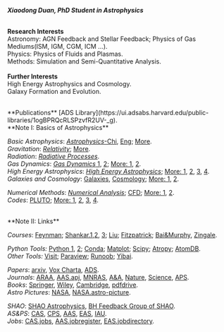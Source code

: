 ***Xiaodong Duan, PhD Student in Astrophysics***
<br/><br/>

**Research Interests**  
Astronomy: AGN Feedback and Stellar Feedback; Physics of Gas Mediums(ISM, IGM, CGM, ICM ...).  
Physics: Physics of Fluids and Plasmas.  
Methods: Simulation and Semi-Quantitative Analysis.  
<br/>
**Further Interests**  
High Energy Astrophysics and Cosmology.  
Galaxy Formation and Evolution.  

<br/>
**Publications**  
[ADS Library](https://ui.adsabs.harvard.edu/public-libraries/1ogBPRQcRLSPzvfR2UV-_g).

<br/>
**Note I: Basics of Astrophysics**       
  
*Basic Astrophysics*: [*Astrophysics*-Chi](https://book.douban.com/subject/3353501/), [Eng](https://book.douban.com/subject/20558769/); [More](https://movie.douban.com/subject/10464515/).  
*Gravitation*: [*Relativity*](https://book.douban.com/subject/24542247/); [More](https://book.douban.com/subject/1465335/).  
*Radiation*: [*Radiative Processes*](https://book.douban.com/subject/1761105/).   
*Gas Dynamics*: [*Gas Dynamics* 1](https://book.douban.com/subject/34461444/), [2](https://book.douban.com/subject/2880185/); [More: 1](https://book.douban.com/subject/24542247/), [2](https://book.douban.com/subject/12037906/).   
*High Energy Astrophysics*: [*High Energy Astrophysics*](https://book.douban.com/subject/27661675/);  [More: 1](https://book.douban.com/subject/5261306/), [2](https://book.douban.com/subject/1778012/), [3](https://book.douban.com/subject/3154999/), [4](https://book.douban.com/subject/4691362/).   
*Galaxies and Cosmology*: [Galaxies](https://book.douban.com/subject/2188838/), [Cosmology](https://book.douban.com/subject/35170775/); [More: 1](https://book.douban.com/subject/4072985/), [2](https://book.douban.com/subject/3721427/).  
  
*Numerical Methods*: [*Numerical Analysis*](https://book.douban.com/subject/10580010/); [CFD](https://book.douban.com/subject/2388518/); [More: 1](https://book.douban.com/subject/3715238/), [2](https://book.douban.com/subject/2251404/).   
*Codes*: [PLUTO](http://plutocode.ph.unito.it/); [More: 1](http://astro.phys.wvu.edu/zetienne/ILGRMHD/index.html), [2](https://arepo-code.org/), [3](https://princetonuniversity.github.io/athena/download.html), [4](https://github.com/bwoshea/ZEUS-MP_2).    
 
<br/>
**Note II: Links**  
  
*Courses*: [Feynman](http://www.feynmanlectures.caltech.edu/info/); [Shankar.1](http://open.163.com/special/fundamentalsofphysics/),[2](http://open.163.com/newview/movie/courseintro?newurl=%2Fspecial%2Fopencourse%2Fphysicsii.html), [3](https://book.douban.com/subject/11906759/); [Liu](https://book.douban.com/subject/1536321/); [Fitzpatrick](http://farside.ph.utexas.edu/teaching.html); [Bai&Murphy](http://astro.tsinghua.edu.cn/~xbai/index.html), [Zingale](https://zingale.github.io/classes.html).  
   
*Python Tools:* [Python 1](https://www.python.org/), [2](http://scipy-lectures.org/); [Conda](https://anaconda.org/); [Matplot](https://matplotlib.org/); [Scipy](https://www.scipy.org/); [Atropy](https://www.astropy.org/); [AtomDB](http://www.atomdb.org/).  
*Other Tools:* [Visit](https://wci.llnl.gov/simulation/computer-codes/visit); [Paraview](https://www.paraview.org/); [Runoob](https://www.runoob.com/); [Yibai](https://www.yiibai.com/).  
  
*Papers*: [arxiv](https://arxiv.org/archive/astro-ph), [Vox Charta](https://harvard.voxcharta.org/), [ADS](https://ui.adsabs.harvard.edu/).  
*Journals*: [ARAA](https://www.annualreviews.org/journal/astro), [AAS.apj](https://journals.aas.org/astrophysical-journal/), [MNRAS](https://academic.oup.com/mnras/advance-articles), [A&A](https://www.aanda.org/), [Nature](https://www.nature.com/), [Science](https://www.sciencemag.org/#), [APS](https://www.aps.org/publications/index.cfm).  
*Books*: [Springer](https://link.springer.com/), [Wiley](https://onlinelibrary.wiley.com/), [Cambridge](https://www.cambridge.org/core/what-we-publish/textbooks), [pdfdrive](https://www.pdfdrive.com/).  
*Astro Pictures*: [NASA](https://www.nasa.gov/), [NASA.astro-picture](https://apod.nasa.gov/apod/).  
  
*SHAO*:  [SHAO Astrophysics](http://astro.shao.cas.cn/), [BH Feedback Group of SHAO](http://cluster.shao.ac.cn/~fguo/index.html).  
*AS&PS*: [CAS](http://astronomy.pmo.cas.cn/), [CPS](http://www.cps-net.org.cn/), [AAS](https://aas.org/), [EAS](https://eas.unige.ch/index.jsp), [IAU](https://www.iau.org/).  
*Jobs*: [CAS.jobs](http://astronomy.pmo.cas.cn/twrc/rczp/), [AAS.jobregister](https://jobregister.aas.org/), [EAS.jobdirectory](https://eas.unige.ch/jobs.jsp).  
    

 


